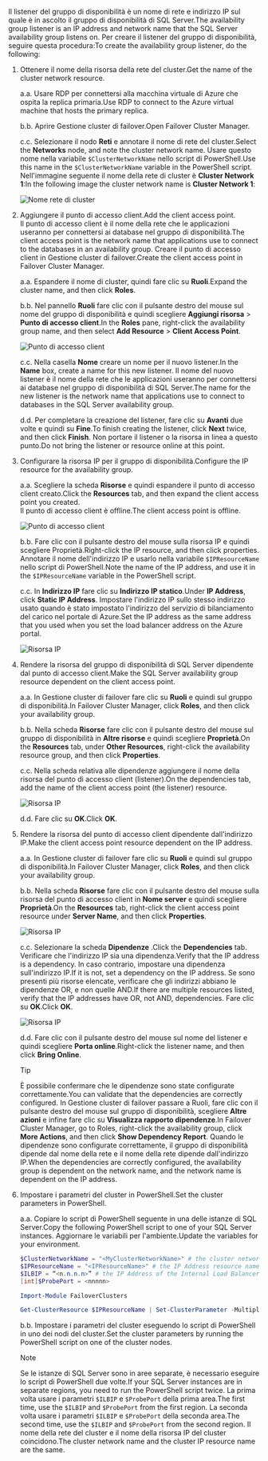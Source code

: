 <span data-ttu-id="6e5c3-101">Il listener del gruppo di disponibilità è un nome di rete e indirizzo IP sul quale è in ascolto il gruppo di disponibilità di SQL Server.</span><span class="sxs-lookup"><span data-stu-id="6e5c3-101">The availability group listener is an IP address and network name that the SQL Server availability group listens on.</span></span> <span data-ttu-id="6e5c3-102">Per creare il listener del gruppo di disponibilità, seguire questa procedura:</span><span class="sxs-lookup"><span data-stu-id="6e5c3-102">To create the availability group listener, do the following:</span></span>

1. <span data-ttu-id="6e5c3-103"><a name="getnet"></a>Ottenere il nome della risorsa della rete del cluster.</span><span class="sxs-lookup"><span data-stu-id="6e5c3-103"><a name="getnet"></a>Get the name of the cluster network resource.</span></span>

    <span data-ttu-id="6e5c3-104">a.</span><span class="sxs-lookup"><span data-stu-id="6e5c3-104">a.</span></span> <span data-ttu-id="6e5c3-105">Usare RDP per connettersi alla macchina virtuale di Azure che ospita la replica primaria.</span><span class="sxs-lookup"><span data-stu-id="6e5c3-105">Use RDP to connect to the Azure virtual machine that hosts the primary replica.</span></span> 

    <span data-ttu-id="6e5c3-106">b.</span><span class="sxs-lookup"><span data-stu-id="6e5c3-106">b.</span></span> <span data-ttu-id="6e5c3-107">Aprire Gestione cluster di failover.</span><span class="sxs-lookup"><span data-stu-id="6e5c3-107">Open Failover Cluster Manager.</span></span>

    <span data-ttu-id="6e5c3-108">c.</span><span class="sxs-lookup"><span data-stu-id="6e5c3-108">c.</span></span> <span data-ttu-id="6e5c3-109">Selezionare il nodo **Reti** e annotare il nome di rete del cluster.</span><span class="sxs-lookup"><span data-stu-id="6e5c3-109">Select the **Networks** node, and note the cluster network name.</span></span> <span data-ttu-id="6e5c3-110">Usare questo nome nella variabile `$ClusterNetworkName` nello script di PowerShell.</span><span class="sxs-lookup"><span data-stu-id="6e5c3-110">Use this name in the `$ClusterNetworkName` variable in the PowerShell script.</span></span> <span data-ttu-id="6e5c3-111">Nell'immagine seguente il nome della rete di cluster è **Cluster Network 1**:</span><span class="sxs-lookup"><span data-stu-id="6e5c3-111">In the following image the cluster network name is **Cluster Network 1**:</span></span>

   ![Nome rete di cluster](./media/virtual-machines-ag-listener-configure/90-clusternetworkname.png)

2. <span data-ttu-id="6e5c3-113"><a name="addcap"></a>Aggiungere il punto di accesso client.</span><span class="sxs-lookup"><span data-stu-id="6e5c3-113"><a name="addcap"></a>Add the client access point.</span></span>  
    <span data-ttu-id="6e5c3-114">Il punto di accesso client è il nome della rete che le applicazioni useranno per connettersi ai database nel gruppo di disponibilità.</span><span class="sxs-lookup"><span data-stu-id="6e5c3-114">The client access point is the network name that applications use to connect to the databases in an availability group.</span></span> <span data-ttu-id="6e5c3-115">Creare il punto di accesso client in Gestione cluster di failover.</span><span class="sxs-lookup"><span data-stu-id="6e5c3-115">Create the client access point in Failover Cluster Manager.</span></span>

    <span data-ttu-id="6e5c3-116">a.</span><span class="sxs-lookup"><span data-stu-id="6e5c3-116">a.</span></span> <span data-ttu-id="6e5c3-117">Espandere il nome di cluster, quindi fare clic su **Ruoli**.</span><span class="sxs-lookup"><span data-stu-id="6e5c3-117">Expand the cluster name, and then click **Roles**.</span></span>

    <span data-ttu-id="6e5c3-118">b.</span><span class="sxs-lookup"><span data-stu-id="6e5c3-118">b.</span></span> <span data-ttu-id="6e5c3-119">Nel pannello **Ruoli** fare clic con il pulsante destro del mouse sul nome del gruppo di disponibilità e quindi scegliere **Aggiungi risorsa** > **Punto di accesso client**.</span><span class="sxs-lookup"><span data-stu-id="6e5c3-119">In the **Roles** pane, right-click the availability group name, and then select **Add Resource** > **Client Access Point**.</span></span>

   ![Punto di accesso client](./media/virtual-machines-ag-listener-configure/92-addclientaccesspoint.png)

    <span data-ttu-id="6e5c3-121">c.</span><span class="sxs-lookup"><span data-stu-id="6e5c3-121">c.</span></span> <span data-ttu-id="6e5c3-122">Nella casella **Nome** creare un nome per il nuovo listener.</span><span class="sxs-lookup"><span data-stu-id="6e5c3-122">In the **Name** box, create a name for this new listener.</span></span> 
   <span data-ttu-id="6e5c3-123">Il nome del nuovo listener è il nome della rete che le applicazioni useranno per connettersi ai database nel gruppo di disponibilità di SQL Server.</span><span class="sxs-lookup"><span data-stu-id="6e5c3-123">The name for the new listener is the network name that applications use to connect to databases in the SQL Server availability group.</span></span>
   
    <span data-ttu-id="6e5c3-124">d.</span><span class="sxs-lookup"><span data-stu-id="6e5c3-124">d.</span></span> <span data-ttu-id="6e5c3-125">Per completare la creazione del listener, fare clic su **Avanti** due volte e quindi su **Fine**.</span><span class="sxs-lookup"><span data-stu-id="6e5c3-125">To finish creating the listener, click **Next** twice, and then click **Finish**.</span></span> <span data-ttu-id="6e5c3-126">Non portare il listener o la risorsa in linea a questo punto.</span><span class="sxs-lookup"><span data-stu-id="6e5c3-126">Do not bring the listener or resource online at this point.</span></span>

3. <span data-ttu-id="6e5c3-127"><a name="congroup"></a>Configurare la risorsa IP per il gruppo di disponibilità.</span><span class="sxs-lookup"><span data-stu-id="6e5c3-127"><a name="congroup"></a>Configure the IP resource for the availability group.</span></span>

    <span data-ttu-id="6e5c3-128">a.</span><span class="sxs-lookup"><span data-stu-id="6e5c3-128">a.</span></span> <span data-ttu-id="6e5c3-129">Scegliere la scheda **Risorse** e quindi espandere il punto di accesso client creato.</span><span class="sxs-lookup"><span data-stu-id="6e5c3-129">Click the **Resources** tab, and then expand the client access point you created.</span></span>  
    <span data-ttu-id="6e5c3-130">Il punto di accesso client è offline.</span><span class="sxs-lookup"><span data-stu-id="6e5c3-130">The client access point is offline.</span></span>

   ![Punto di accesso client](./media/virtual-machines-ag-listener-configure/94-newclientaccesspoint.png) 

    <span data-ttu-id="6e5c3-132">b.</span><span class="sxs-lookup"><span data-stu-id="6e5c3-132">b.</span></span> <span data-ttu-id="6e5c3-133">Fare clic con il pulsante destro del mouse sulla risorsa IP e quindi scegliere Proprietà.</span><span class="sxs-lookup"><span data-stu-id="6e5c3-133">Right-click the IP resource, and then click properties.</span></span> <span data-ttu-id="6e5c3-134">Annotare il nome dell'indirizzo IP e usarlo nella variabile `$IPResourceName` nello script di PowerShell.</span><span class="sxs-lookup"><span data-stu-id="6e5c3-134">Note the name of the IP address, and use it in the `$IPResourceName` variable in the PowerShell script.</span></span>

    <span data-ttu-id="6e5c3-135">c.</span><span class="sxs-lookup"><span data-stu-id="6e5c3-135">c.</span></span> <span data-ttu-id="6e5c3-136">In **Indirizzo IP** fare clic su **Indirizzo IP statico**.</span><span class="sxs-lookup"><span data-stu-id="6e5c3-136">Under **IP Address**, click **Static IP Address**.</span></span> <span data-ttu-id="6e5c3-137">Impostare l'indirizzo IP sullo stesso indirizzo usato quando è stato impostato l'indirizzo del servizio di bilanciamento del carico nel portale di Azure.</span><span class="sxs-lookup"><span data-stu-id="6e5c3-137">Set the IP address as the same address that you used when you set the load balancer address on the Azure portal.</span></span>

   ![Risorsa IP](./media/virtual-machines-ag-listener-configure/96-ipresource.png) 

    <!-----------------------I don't see this option on server 2016
    1. Disable NetBIOS for this address and click **OK**. Repeat this step for each IP resource if your solution spans multiple Azure VNets. 
    ------------------------->

4. <span data-ttu-id="6e5c3-139"><a name = "dependencyGroup"></a>Rendere la risorsa del gruppo di disponibilità di SQL Server dipendente dal punto di accesso client.</span><span class="sxs-lookup"><span data-stu-id="6e5c3-139"><a name = "dependencyGroup"></a>Make the SQL Server availability group resource dependent on the client access point.</span></span>

    <span data-ttu-id="6e5c3-140">a.</span><span class="sxs-lookup"><span data-stu-id="6e5c3-140">a.</span></span> <span data-ttu-id="6e5c3-141">In Gestione cluster di failover fare clic su **Ruoli** e quindi sul gruppo di disponibilità.</span><span class="sxs-lookup"><span data-stu-id="6e5c3-141">In Failover Cluster Manager, click **Roles**, and then click your availability group.</span></span>

    <span data-ttu-id="6e5c3-142">b.</span><span class="sxs-lookup"><span data-stu-id="6e5c3-142">b.</span></span> <span data-ttu-id="6e5c3-143">Nella scheda **Risorse** fare clic con il pulsante destro del mouse sul gruppo di disponibilità in **Altre risorse** e quindi scegliere **Proprietà**.</span><span class="sxs-lookup"><span data-stu-id="6e5c3-143">On the **Resources** tab, under **Other Resources**, right-click the availability resource group, and then click **Properties**.</span></span> 

    <span data-ttu-id="6e5c3-144">c.</span><span class="sxs-lookup"><span data-stu-id="6e5c3-144">c.</span></span> <span data-ttu-id="6e5c3-145">Nella scheda relativa alle dipendenze aggiungere il nome della risorsa del punto di accesso client (listener).</span><span class="sxs-lookup"><span data-stu-id="6e5c3-145">On the dependencies tab, add the name of the client access point (the listener) resource.</span></span>

   ![Risorsa IP](./media/virtual-machines-ag-listener-configure/97-propertiesdependencies.png) 

    <span data-ttu-id="6e5c3-147">d.</span><span class="sxs-lookup"><span data-stu-id="6e5c3-147">d.</span></span> <span data-ttu-id="6e5c3-148">Fare clic su **OK**.</span><span class="sxs-lookup"><span data-stu-id="6e5c3-148">Click **OK**.</span></span>

5. <span data-ttu-id="6e5c3-149"><a name="listname"></a>Rendere la risorsa del punto di accesso client dipendente dall'indirizzo IP.</span><span class="sxs-lookup"><span data-stu-id="6e5c3-149"><a name="listname"></a>Make the client access point resource dependent on the IP address.</span></span>

    <span data-ttu-id="6e5c3-150">a.</span><span class="sxs-lookup"><span data-stu-id="6e5c3-150">a.</span></span> <span data-ttu-id="6e5c3-151">In Gestione cluster di failover fare clic su **Ruoli** e quindi sul gruppo di disponibilità.</span><span class="sxs-lookup"><span data-stu-id="6e5c3-151">In Failover Cluster Manager, click **Roles**, and then click your availability group.</span></span> 

    <span data-ttu-id="6e5c3-152">b.</span><span class="sxs-lookup"><span data-stu-id="6e5c3-152">b.</span></span> <span data-ttu-id="6e5c3-153">Nella scheda **Risorse** fare clic con il pulsante destro del mouse sulla risorsa del punto di accesso client in **Nome server** e quindi scegliere **Proprietà**.</span><span class="sxs-lookup"><span data-stu-id="6e5c3-153">On the **Resources** tab, right-click the client access point resource under **Server Name**, and then click **Properties**.</span></span> 

   ![Risorsa IP](./media/virtual-machines-ag-listener-configure/98-dependencies.png) 

    <span data-ttu-id="6e5c3-155">c.</span><span class="sxs-lookup"><span data-stu-id="6e5c3-155">c.</span></span> <span data-ttu-id="6e5c3-156">Selezionare la scheda **Dipendenze** .</span><span class="sxs-lookup"><span data-stu-id="6e5c3-156">Click the **Dependencies** tab.</span></span> <span data-ttu-id="6e5c3-157">Verificare che l'indirizzo IP sia una dipendenza.</span><span class="sxs-lookup"><span data-stu-id="6e5c3-157">Verify that the IP address is a dependency.</span></span> <span data-ttu-id="6e5c3-158">In caso contrario, impostare una dipendenza sull'indirizzo IP.</span><span class="sxs-lookup"><span data-stu-id="6e5c3-158">If it is not, set a dependency on the IP address.</span></span> <span data-ttu-id="6e5c3-159">Se sono presenti più risorse elencate, verificare che gli indirizzi abbiano le dipendenze OR, e non quelle AND.</span><span class="sxs-lookup"><span data-stu-id="6e5c3-159">If there are multiple resources listed, verify that the IP addresses have OR, not AND, dependencies.</span></span> <span data-ttu-id="6e5c3-160">Fare clic su **OK**.</span><span class="sxs-lookup"><span data-stu-id="6e5c3-160">Click **OK**.</span></span> 

   ![Risorsa IP](./media/virtual-machines-ag-listener-configure/98-propertiesdependencies.png) 

    <span data-ttu-id="6e5c3-162">d.</span><span class="sxs-lookup"><span data-stu-id="6e5c3-162">d.</span></span> <span data-ttu-id="6e5c3-163">Fare clic con il pulsante destro del mouse sul nome del listener e quindi scegliere **Porta online**.</span><span class="sxs-lookup"><span data-stu-id="6e5c3-163">Right-click the listener name, and then click **Bring Online**.</span></span> 

    >[!TIP]
    ><span data-ttu-id="6e5c3-164">È possibile confermare che le dipendenze sono state configurate correttamente.</span><span class="sxs-lookup"><span data-stu-id="6e5c3-164">You can validate that the dependencies are correctly configured.</span></span> <span data-ttu-id="6e5c3-165">In Gestione cluster di failover passare a Ruoli, fare clic con il pulsante destro del mouse sul gruppo di disponibilità, scegliere **Altre azioni** e infine fare clic su **Visualizza rapporto dipendenze**.</span><span class="sxs-lookup"><span data-stu-id="6e5c3-165">In Failover Cluster Manager, go to Roles, right-click the availability group, click **More Actions**, and then click  **Show Dependency Report**.</span></span> <span data-ttu-id="6e5c3-166">Quando le dipendenze sono configurate correttamente, il gruppo di disponibilità dipende dal nome della rete e il nome della rete dipende dall'indirizzo IP.</span><span class="sxs-lookup"><span data-stu-id="6e5c3-166">When the dependencies are correctly configured, the availability group is dependent on the network name, and the network name is dependent on the IP address.</span></span> 


6. <span data-ttu-id="6e5c3-167"><a name="setparam"></a>Impostare i parametri del cluster in PowerShell.</span><span class="sxs-lookup"><span data-stu-id="6e5c3-167"><a name="setparam"></a>Set the cluster parameters in PowerShell.</span></span>
    
    <span data-ttu-id="6e5c3-168">a.</span><span class="sxs-lookup"><span data-stu-id="6e5c3-168">a.</span></span> <span data-ttu-id="6e5c3-169">Copiare lo script di PowerShell seguente in una delle istanze di SQL Server.</span><span class="sxs-lookup"><span data-stu-id="6e5c3-169">Copy the following PowerShell script to one of your SQL Server instances.</span></span> <span data-ttu-id="6e5c3-170">Aggiornare le variabili per l'ambiente.</span><span class="sxs-lookup"><span data-stu-id="6e5c3-170">Update the variables for your environment.</span></span>     
    
    ```PowerShell
    $ClusterNetworkName = "<MyClusterNetworkName>" # the cluster network name (Use Get-ClusterNetwork on Windows Server 2012 of higher to find the name)
    $IPResourceName = "<IPResourceName>" # the IP Address resource name
    $ILBIP = “<n.n.n.n>” # the IP Address of the Internal Load Balancer (ILB). This is the static IP address for the load balancer you configured in the Azure portal.
    [int]$ProbePort = <nnnnn>
    
    Import-Module FailoverClusters
    
    Get-ClusterResource $IPResourceName | Set-ClusterParameter -Multiple @{"Address"="$ILBIP";"ProbePort"=$ProbePort;"SubnetMask"="255.255.255.255";"Network"="$ClusterNetworkName";"EnableDhcp"=0}
    ```

    <span data-ttu-id="6e5c3-171">b.</span><span class="sxs-lookup"><span data-stu-id="6e5c3-171">b.</span></span> <span data-ttu-id="6e5c3-172">Impostare i parametri del cluster eseguendo lo script di PowerShell in uno dei nodi del cluster.</span><span class="sxs-lookup"><span data-stu-id="6e5c3-172">Set the cluster parameters by running the PowerShell script on one of the cluster nodes.</span></span>  

    > [!NOTE]
    > <span data-ttu-id="6e5c3-173">Se le istanze di SQL Server sono in aree separate, è necessario eseguire lo script di PowerShell due volte.</span><span class="sxs-lookup"><span data-stu-id="6e5c3-173">If your SQL Server instances are in separate regions, you need to run the PowerShell script twice.</span></span> <span data-ttu-id="6e5c3-174">La prima volta usare i parametri `$ILBIP` e `$ProbePort` della prima area.</span><span class="sxs-lookup"><span data-stu-id="6e5c3-174">The first time, use the `$ILBIP` and `$ProbePort` from the first region.</span></span> <span data-ttu-id="6e5c3-175">La seconda volta usare i parametri `$ILBIP` e `$ProbePort` della seconda area.</span><span class="sxs-lookup"><span data-stu-id="6e5c3-175">The second time, use the `$ILBIP` and `$ProbePort` from the second region.</span></span> <span data-ttu-id="6e5c3-176">Il nome della rete del cluster e il nome della risorsa IP del cluster coincidono.</span><span class="sxs-lookup"><span data-stu-id="6e5c3-176">The cluster network name and the cluster IP resource name are the same.</span></span> 

